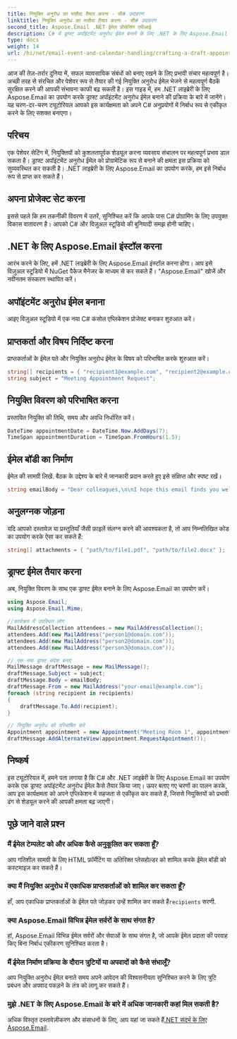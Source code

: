 ```yaml
---
title: नियुक्ति अनुरोध का मसौदा तैयार करना - सी# उदाहरण
linktitle: नियुक्ति अनुरोध का मसौदा तैयार करना - सी# उदाहरण
second_title: Aspose.Email .NET ईमेल प्रोसेसिंग एपीआई
description: C# में ड्राफ्ट अपॉइंटमेंट अनुरोध ईमेल बनाने के लिए .NET के लिए Aspose.Email का उपयोग करना सीखें। व्यावसायिक संचार और दक्षता बढ़ाएँ।
type: docs
weight: 14
url: /hi/net/email-event-and-calendar-handling/crafting-a-draft-appointment-request-csharp-example/
---
```


आज की तेज़-तर्रार दुनिया में, सफल व्यावसायिक संबंधों को बनाए रखने के लिए प्रभावी संचार महत्वपूर्ण है। अच्छी तरह से संरचित और पेशेवर रूप से तैयार की गई नियुक्ति अनुरोध ईमेल भेजने से महत्वपूर्ण बैठकें सुरक्षित करने की आपकी संभावना काफी बढ़ सकती है। इस गाइड में, हम .NET लाइब्रेरी के लिए Aspose.Email का उपयोग करके ड्राफ्ट अपॉइंटमेंट अनुरोध ईमेल बनाने की प्रक्रिया के बारे में जानेंगे। यह चरण-दर-चरण ट्यूटोरियल आपको इस कार्यक्षमता को अपने C# अनुप्रयोगों में निर्बाध रूप से एकीकृत करने के लिए सशक्त बनाएगा।

## परिचय

एक पेशेवर सेटिंग में, नियुक्तियों को कुशलतापूर्वक शेड्यूल करना व्यवसाय संचालन पर महत्वपूर्ण प्रभाव डाल सकता है। ड्राफ्ट अपॉइंटमेंट अनुरोध ईमेल को प्रोग्रामेटिक रूप से बनाने की क्षमता इस प्रक्रिया को सुव्यवस्थित कर सकती है। .NET लाइब्रेरी के लिए Aspose.Email का उपयोग करके, हम इसे निर्बाध रूप से प्राप्त कर सकते हैं।

## अपना प्रोजेक्ट सेट करना

इससे पहले कि हम तकनीकी विवरण में उतरें, सुनिश्चित करें कि आपके पास C# प्रोग्रामिंग के लिए उपयुक्त विकास वातावरण है। आपको C# और विज़ुअल स्टूडियो की बुनियादी समझ होनी चाहिए।

##  .NET के लिए Aspose.Email इंस्टॉल करना

आरंभ करने के लिए, हमें .NET लाइब्रेरी के लिए Aspose.Email इंस्टॉल करना होगा। आप इसे विज़ुअल स्टूडियो में NuGet पैकेज मैनेजर के माध्यम से कर सकते हैं। "Aspose.Email" खोजें और नवीनतम संस्करण स्थापित करें।

##  अपॉइंटमेंट अनुरोध ईमेल बनाना

आइए विज़ुअल स्टूडियो में एक नया C# कंसोल एप्लिकेशन प्रोजेक्ट बनाकर शुरुआत करें।

##  प्राप्तकर्ता और विषय निर्दिष्ट करना

प्राप्तकर्ताओं के ईमेल पते और नियुक्ति अनुरोध ईमेल के विषय को परिभाषित करके शुरुआत करें।

```csharp
string[] recipients = { "recipient1@example.com", "recipient2@example.com" };
string subject = "Meeting Appointment Request";
```

##  नियुक्ति विवरण को परिभाषित करना

प्रस्तावित नियुक्ति की तिथि, समय और अवधि निर्धारित करें।

```csharp
DateTime appointmentDate = DateTime.Now.AddDays(7);
TimeSpan appointmentDuration = TimeSpan.FromHours(1.5);
```

##  ईमेल बॉडी का निर्माण

ईमेल की सामग्री लिखें. बैठक के उद्देश्य के बारे में जानकारी प्रदान करते हुए इसे संक्षिप्त और स्पष्ट रखें।

```csharp
string emailBody = "Dear colleagues,\n\nI hope this email finds you well. I would like to request a meeting to discuss...";
```

##  अनुलग्नक जोड़ना

यदि आपको दस्तावेज़ या प्रस्तुतियाँ जैसी फ़ाइलें संलग्न करने की आवश्यकता है, तो आप निम्नलिखित कोड का उपयोग करके ऐसा कर सकते हैं:

```csharp
string[] attachments = { "path/to/file1.pdf", "path/to/file2.docx" };
```

##  ड्राफ्ट ईमेल तैयार करना

अब, नियुक्ति विवरण के साथ एक ड्राफ्ट ईमेल बनाने के लिए Aspose.Email का उपयोग करें।

```csharp
using Aspose.Email;
using Aspose.Email.Mime;

//कार्यक्रम में उपस्थित लोग
MailAddressCollection attendees = new MailAddressCollection();
attendees.Add(new MailAddress("person1@domain.com"));
attendees.Add(new MailAddress("person2@domain.com"));
attendees.Add(new MailAddress("person3@domain.com"));

// एक नया ड्राफ्ट संदेश बनाएं
MailMessage draftMessage = new MailMessage();
draftMessage.Subject = subject;
draftMessage.Body = emailBody;
draftMessage.From = new MailAddress("your-email@example.com");
foreach (string recipient in recipients)
{
    draftMessage.To.Add(recipient);
}

// नियुक्ति अनुरोध को परिभाषित करें
Appointment appointment = new Appointment("Meeting Room 1", appointmentDate, appointmentDate + appointmentDuration, new MailAddress("your-email@example.com"), attendees);
draftMessage.AddAlternateView(appointment.RequestApointment());
```

## निष्कर्ष

इस ट्यूटोरियल में, हमने पता लगाया है कि C# और .NET लाइब्रेरी के लिए Aspose.Email का उपयोग करके एक ड्राफ्ट अपॉइंटमेंट अनुरोध ईमेल कैसे तैयार किया जाए। ऊपर बताए गए चरणों का पालन करके, आप इस कार्यक्षमता को अपने एप्लिकेशन में सहजता से एकीकृत कर सकते हैं, जिससे नियुक्तियों को प्रभावी ढंग से शेड्यूल करने की आपकी क्षमता बढ़ जाएगी।

## पूछे जाने वाले प्रश्न

### मैं ईमेल टेम्पलेट को और अधिक कैसे अनुकूलित कर सकता हूँ?

आप गतिशील सामग्री के लिए HTML फ़ॉर्मेटिंग या अतिरिक्त प्लेसहोल्डर को शामिल करके ईमेल बॉडी को कस्टमाइज़ कर सकते हैं।

### क्या मैं नियुक्ति अनुरोध में एकाधिक प्राप्तकर्ताओं को शामिल कर सकता हूँ?

 हाँ, आप एकाधिक प्राप्तकर्ताओं के ईमेल पते जोड़कर उन्हें शामिल कर सकते हैं`recipients` सरणी.

### क्या Aspose.Email विभिन्न ईमेल सर्वरों के साथ संगत है?

हां, Aspose.Email विभिन्न ईमेल सर्वरों और सेवाओं के साथ संगत है, जो आपके ईमेल प्रदाता की परवाह किए बिना निर्बाध एकीकरण सुनिश्चित करता है।

### मैं ईमेल निर्माण प्रक्रिया के दौरान त्रुटियों या अपवादों को कैसे संभालूँ?

आप नियुक्ति अनुरोध ईमेल बनाते समय अपने आवेदन की विश्वसनीयता सुनिश्चित करने के लिए त्रुटि प्रबंधन और अपवाद पकड़ने के तंत्र को लागू कर सकते हैं।

### मुझे .NET के लिए Aspose.Email के बारे में अधिक जानकारी कहां मिल सकती है?

 अधिक विस्तृत दस्तावेज़ीकरण और संसाधनों के लिए, आप यहां जा सकते हैं[.NET संदर्भ के लिए Aspose.Email](https://reference.aspose.com/email/net/).